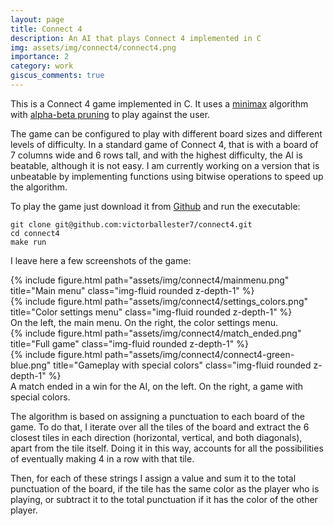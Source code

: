 ```yaml
---
layout: page
title: Connect 4
description: An AI that plays Connect 4 implemented in C
img: assets/img/connect4/connect4.png
importance: 2
category: work
giscus_comments: true
---
```


This is a Connect 4 game implemented in C. It uses a <a href="https://en.wikipedia.org/wiki/Minimax">minimax</a> algorithm with <a href="https://en.wikipedia.org/wiki/Alpha%E2%80%93beta_pruning">alpha-beta pruning</a> to play against the user.

The game can be configured to play with different board sizes and different levels of difficulty. In a standard game of Connect 4, that is with a board of 7 columns wide and 6 rows tall, and with the highest difficulty, the AI is beatable, although it is not easy. I am currently working on a version that is unbeatable by implementing functions using bitwise operations to speed up the algorithm.

To play the game just download it from [Github](https://github.com/victorballester7/connect4) and run the executable:

    git clone git@github.com:victorballester7/connect4.git
    cd connect4
    make run

I leave here a few screenshots of the game:

<div class="row">
    <div class="col-sm mt-3 mt-md-0">
        {% include figure.html path="assets/img/connect4/mainmenu.png" title="Main menu" class="img-fluid rounded z-depth-1" %}
    </div>
    <div class="col-sm mt-3 mt-md-0">
        {% include figure.html path="assets/img/connect4/settings_colors.png" title="Color settings menu" class="img-fluid rounded z-depth-1" %}
    </div>
</div>
<div class="caption">
    On the left, the main menu. On the right, the color settings menu.
</div>
<div class="row">
    <div class="col-sm mt-3 mt-md-0">
        {% include figure.html path="assets/img/connect4/match_ended.png" title="Full game" class="img-fluid rounded z-depth-1" %}
    </div>
    <div class="col-sm mt-3 mt-md-0">
        {% include figure.html path="assets/img/connect4/connect4-green-blue.png" title="Gameplay with special colors" class="img-fluid rounded z-depth-1" %}
    </div>
</div>
<div class="caption">
    A match ended in a win for the AI, on the left. On the right, a game with special colors.
</div>

The algorithm is based on assigning a punctuation to each board of the game. To do that, I iterate over all the tiles of the board and extract the 6 closest tiles in each direction (horizontal, vertical, and both diagonals), apart from the tile itself. Doing it in this way, accounts for all the possibilities of eventually making 4 in a row with that tile.

Then, for each of these strings I assign a value and sum it to the total punctuation of the board, if the tile has the same color as the player who is playing, or subtract it to the total punctuation if it has the color of the other player.
